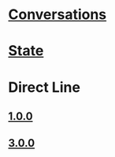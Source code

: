 
# [Conversations](api/conversations.json)
# [State](api/state.json)
# Direct Line
## [1.0.0](api/direct-line-v1.json)
## [3.0.0](api/direct-line-v3.json)
